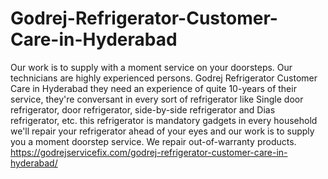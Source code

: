 # Godrej-Refrigerator-Customer-Care-in-Hyderabad
Our work is to supply with a moment service on your doorsteps. Our technicians are highly experienced persons. Godrej Refrigerator Customer Care in Hyderabad they need an experience of quite 10-years of their service, they're conversant in every sort of refrigerator like Single door refrigerator, door refrigerator, side-by-side refrigerator and Dias refrigerator, etc. this refrigerator is mandatory gadgets in every household we'll repair your refrigerator ahead of your eyes and our work is to supply you a moment doorstep service. We repair out-of-warranty products. https://godrejservicefix.com/godrej-refrigerator-customer-care-in-hyderabad/
